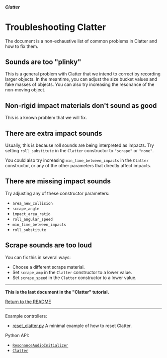 ##### Clatter

# Troubleshooting Clatter

The document is a non-exhaustive list of common problems in Clatter and how to fix them.

## Sounds are too "plinky"

This is a general problem with Clatter that we intend to correct by recording larger objects. In the meantime, you can adjust the size bucket values and fake masses of objects. You can also try increasing the resonance of the non-moving object.

## Non-rigid impact materials don't sound as good

This is a known problem that we will fix.

## There are extra impact sounds

Usually, this is because roll sounds are being interpreted as impacts. Try setting `roll_substitute` in the `Clatter` constructor to `"scrape"` or `"none"`.

You could also try increasing `min_time_between_impacts` in the `Clatter` constructor, or any of the other parameters that directly affect impacts.

## There are missing impact sounds

Try adjusting any of these constructor parameters:

- `area_new_collision`
- `scrape_angle`
- `impact_area_ratio`
- `roll_angular_speed`
- `min_time_between_impacts`
- `roll_substitute`

## Scrape sounds are too loud

You can fix this in several ways:

- Choose a different scrape material.
- Set `scrape_amp` in the `Clatter` constructor to a lower value.
- Set `scrape_speed` in the `Clatter` constructor to a lower value.

***

**This is the last document in the "Clatter" tutorial.**

[Return to the README](../../../README.md)

***

Example controllers:

- [reset_clatter.py](https://github.com/threedworld-mit/tdw/blob/master/Python/example_controllers/clatter/reset_clatter.py) A minimal example of how to reset Clatter.

Python API:

- [`ResonanceAudioInitializer`](../../python/add_ons/resonance_audio_intializer.md)
- [`Clatter`](../../python/add_ons/clatter.md)